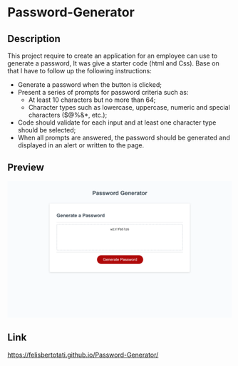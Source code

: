 # Password-Generator

## Description

This project require to create an application for an employee can use to generate a password, It was give a starter code (html and Css). 
Base on that I have to follow up the following instructions:

* Generate a password when the button is clicked;
* Present a series of prompts for password criteria such as: 
  - At least 10 characters but no more than 64;
  -   Character types such as lowercase, uppercase, numeric and special characters ($@%&*, etc.);
* Code should validate for each input and at least one character type should be selected;
* When all prompts are answered, the password should be generated and displayed in an alert or written to the page.

## Preview

 ![alt text](https://github.com/felisbertotati/Password-Generator/blob/main/images/passwordgeneratorscreenshot.png?raw=true)

## Link

https://felisbertotati.github.io/Password-Generator/
